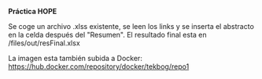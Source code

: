 **Práctica HOPE**

Se coge un archivo .xlss existente, se leen los links y se inserta el abstracto en la celda después del "Resumen".
El resultado final esta en /files/out/resFinal.xlsx

La imagen esta también subida a Docker: https://hub.docker.com/repository/docker/tekbog/repo1